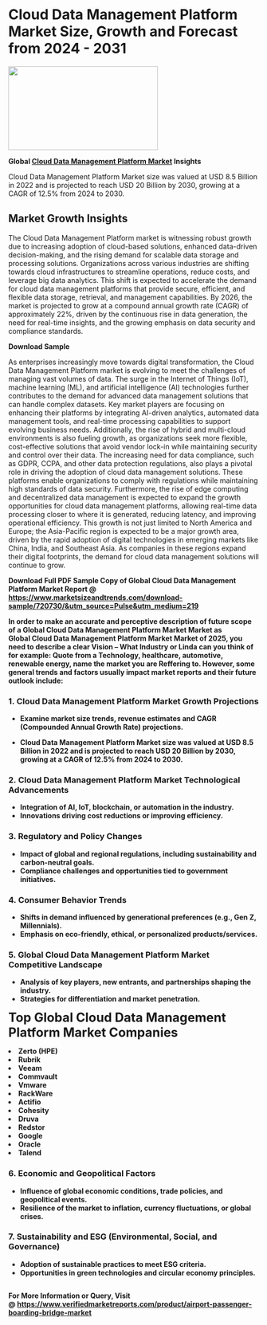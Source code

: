 <H1>Cloud Data Management Platform Market Size, Growth and Forecast from 2024 - 2031</H1><img class="aligncenter size-medium wp-image-584254" src="https://thirdeyenews.in/wp-content/uploads/2024/09/Global-Market-Research-300x168.jpeg" alt="" width="300" height="168" /><p><strong>Global&nbsp;<a href="https://www.marketsizeandtrends.com/download-sample/720730/&amp;utm_source=Pulse&amp;utm_medium=219">Cloud Data Management Platform Market</a> Insights</strong></p><p>Cloud Data Management Platform Market size was valued at USD 8.5 Billion in 2022 and is projected to reach USD 20 Billion by 2030, growing at a CAGR of 12.5% from 2024 to 2030.</p><p><h2>Market Growth Insights</h2> <p>The Cloud Data Management Platform market is witnessing robust growth due to increasing adoption of cloud-based solutions, enhanced data-driven decision-making, and the rising demand for scalable data storage and processing solutions. Organizations across various industries are shifting towards cloud infrastructures to streamline operations, reduce costs, and leverage big data analytics. This shift is expected to accelerate the demand for cloud data management platforms that provide secure, efficient, and flexible data storage, retrieval, and management capabilities. By 2026, the market is projected to grow at a compound annual growth rate (CAGR) of approximately 22%, driven by the continuous rise in data generation, the need for real-time insights, and the growing emphasis on data security and compliance standards.</p> <p><strong>Download Sample</strong></p> <p>As enterprises increasingly move towards digital transformation, the Cloud Data Management Platform market is evolving to meet the challenges of managing vast volumes of data. The surge in the Internet of Things (IoT), machine learning (ML), and artificial intelligence (AI) technologies further contributes to the demand for advanced data management solutions that can handle complex datasets. Key market players are focusing on enhancing their platforms by integrating AI-driven analytics, automated data management tools, and real-time processing capabilities to support evolving business needs. Additionally, the rise of hybrid and multi-cloud environments is also fueling growth, as organizations seek more flexible, cost-effective solutions that avoid vendor lock-in while maintaining security and control over their data. The increasing need for data compliance, such as GDPR, CCPA, and other data protection regulations, also plays a pivotal role in driving the adoption of cloud data management solutions. These platforms enable organizations to comply with regulations while maintaining high standards of data security. Furthermore, the rise of edge computing and decentralized data management is expected to expand the growth opportunities for cloud data management platforms, allowing real-time data processing closer to where it is generated, reducing latency, and improving operational efficiency. This growth is not just limited to North America and Europe; the Asia-Pacific region is expected to be a major growth area, driven by the rapid adoption of digital technologies in emerging markets like China, India, and Southeast Asia. As companies in these regions expand their digital footprints, the demand for cloud data management solutions will continue to grow. <p><strong></p><p><span class=""><strong>Download Full PDF Sample Copy of Global Cloud Data Management Platform Market Report</strong> @ <a href="https://www.marketsizeandtrends.com/download-sample/720730/&amp;utm_source=Pulse&amp;utm_medium=219" target="_blank">https://www.marketsizeandtrends.com/download-sample/720730/&amp;utm_source=Pulse&amp;utm_medium=219</a></span></p><p>In order to make an accurate and perceptive description of future scope of a Global&nbsp;Cloud Data Management Platform Market Market as Global&nbsp;Cloud Data Management Platform Market Market of 2025, you need to describe a clear Vision &ndash; What Industry or Linda can you think of for example: Quote from a Technology, healthcare, automotive, renewable energy, name the market you are Reffering to. However, some general trends and factors usually impact market reports and their future outlook include:</p><h3>1.&nbsp;<strong>Cloud Data Management Platform Market Growth Projections</strong></h3><ul><li>Examine market size trends, revenue estimates and CAGR (Compounded Annual Growth Rate) projections.</li><li><p>Cloud Data Management Platform Market size was valued at USD 8.5 Billion in 2022 and is projected to reach USD 20 Billion by 2030, growing at a CAGR of 12.5% from 2024 to 2030.</p></li></ul><h3>2.&nbsp;<strong>Cloud Data Management Platform Market Technological Advancements</strong></h3><ul><li>Integration of AI, IoT, blockchain, or automation in the industry.</li><li>Innovations driving cost reductions or improving efficiency.</li></ul><h3>3.&nbsp;<strong>Regulatory and Policy Changes</strong></h3><ul><li>Impact of global and regional regulations, including sustainability and carbon-neutral goals.</li><li>Compliance challenges and opportunities tied to government initiatives.</li></ul><h3>4.&nbsp;<strong>Consumer Behavior Trends</strong></h3><ul><li>Shifts in demand influenced by generational preferences (e.g., Gen Z, Millennials).</li><li>Emphasis on eco-friendly, ethical, or personalized products/services.</li></ul><h3>5.&nbsp;<strong>Global Cloud Data Management Platform Market Competitive Landscape</strong></h3><ul><li>Analysis of key players, new entrants, and partnerships shaping the industry.</li><li>Strategies for differentiation and market penetration.</li></ul><p data-pm-slice="1 1 []"><span style="color: inherit; font-family: inherit; font-size: 25px;">Top Global Cloud Data Management Platform Market Companies</span></p><div class="" data-test-id=""><p><li>Zerto (HPE)</li><li> Rubrik</li><li> Veeam</li><li> Commvault</li><li> Vmware</li><li> RackWare</li><li> Actifio</li><li> Cohesity</li><li> Druva</li><li> Redstor</li><li> Google</li><li> Oracle</li><li> Talend</li></p></div><h3>6.&nbsp;<strong>Economic and Geopolitical Factors</strong></h3><ul><li>Influence of global economic conditions, trade policies, and geopolitical events.</li><li>Resilience of the market to inflation, currency fluctuations, or global crises.</li></ul><h3>7.&nbsp;<strong>Sustainability and ESG (Environmental, Social, and Governance)</strong></h3><ul><li>Adoption of sustainable practices to meet ESG criteria.</li><li>Opportunities in green technologies and circular economy principles.</li></ul><h2><strong style="font-size: 14px;">For More Information or Query, Visit @&nbsp;</strong><a style="background-color: #ffffff; font-size: 14px;" href="https://www.marketsizeandtrends.com/report/cloud-data-management-platform-market/" target="_blank">https://www.verifiedmarketreports.com/product/airport-passenger-boarding-bridge-market</a></h2>

